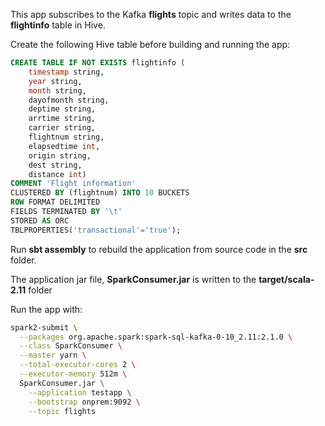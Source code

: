 This app subscribes to the Kafka **flights** topic and writes data to the **flightinfo** table in Hive.

Create the following Hive table before building and running the app:

```sql
CREATE TABLE IF NOT EXISTS flightinfo ( 
    timestamp string,
    year string,
    month string,
    dayofmonth string,
    deptime string,
    arrtime string,
    carrier string,
    flightnum string,
    elapsedtime int,
    origin string,
    dest string,
    distance int)
COMMENT 'Flight information'
CLUSTERED BY (flightnum) INTO 10 BUCKETS
ROW FORMAT DELIMITED
FIELDS TERMINATED BY '\t'
STORED AS ORC
TBLPROPERTIES('transactional'='true');
```
Run **sbt assembly** to rebuild the application from source code in the **src** folder. 

The application jar file, **SparkConsumer.jar** is written to the **target/scala-2.11** folder

Run the app with:

```bash
spark2-submit \
  --packages org.apache.spark:spark-sql-kafka-0-10_2.11:2.1.0 \
  --class SparkConsumer \
  --master yarn \
  --total-executor-cores 2 \
  --executor-memory 512m \
  SparkConsumer.jar \
    --application testapp \
    --bootstrap onprem:9092 \
    --topic flights
```
